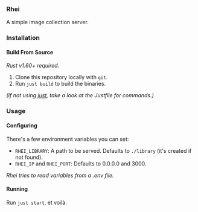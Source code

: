 ### Rhei
A simple image collection server.

### Installation
#### Build From Source
*Rust v1.60+ required.*
1. Clone this repository locally with `git`.
2. Run `just build` to build the binaries.

*(If not using [just](https://github.com/casey/just), take a look at the Justfile for commands.)*

### Usage
#### Configuring
There's a few environment variables you can set:
- `RHEI_LIBRARY`: A path to be served. Defaults to `./library` (it's created if not found).
- `RHEI_IP` and `RHEI_PORT`: Defaults to 0.0.0.0 and 3000.

*Rhei tries to read variables from a .env file.*

#### Running
Run `just start`, et voilà.

